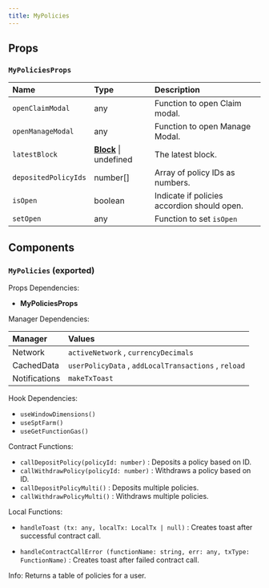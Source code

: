 ```yaml
---
title: MyPolicies
---
```


## Props

### `MyPoliciesProps`

| Name | Type | Description                                                          |
| :--- | :--- | :------------------------------------------------------------------- |
| `openClaimModal` | any | Function to open Claim modal.
| `openManageModal` | any | Function to open Manage Modal.
| `latestBlock` | [**Block**](https://docs.ethers.io/v5/api/providers/types/#providers-Block) \| undefined | The latest block.
| `depositedPolicyIds` | number[] | Array of policy IDs as numbers.
| `isOpen` | boolean | Indicate if policies accordion should open.
| `setOpen` | any | Function to set `isOpen`

## Components

### `MyPolicies` (exported)

Props Dependencies:

- **MyPoliciesProps**

Manager Dependencies:

| Manager | Values                                                          |
| :--- | :------------------------------------------------------------------- |
| Network | `activeNetwork` , `currencyDecimals`
| CachedData | `userPolicyData` , `addLocalTransactions` , `reload`
| Notifications | `makeTxToast`

Hook Dependencies:

- `useWindowDimensions()`
- `useSptFarm()`
- `useGetFunctionGas()`

Contract Functions:
- `callDepositPolicy(policyId: number)` : Deposits a policy based on ID.
- `callWithdrawPolicy(policyId: number)` : Withdraws a policy based on ID.
- `callDepositPolicyMulti()` : Deposits multiple policies.
- `callWithdrawPolicyMulti()` : Withdraws multiple policies.

Local Functions:
- `handleToast (tx: any, localTx: LocalTx | null)` : Creates toast after successful contract call.

- `handleContractCallError (functionName: string, err: any, txType: FunctionName)` : Creates toast after failed contract call.

Info: Returns a table of policies for a user.